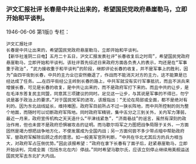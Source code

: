 ### 沪文汇报社评  长春是中共让出来的，希望国民党政府悬崖勒马，立即开始和平谈判。

1946-06-06
第1版()
专栏：

    沪文汇报社评
    长春是中共让出来的，希望国民党政府悬崖勒马，立即开始和平谈判。
    【新华社淮阴二日电】五月二十五日，沪文汇报发表社评“长春收复后之时局”，希望国民党政府悬崖勒马，立即开始和平谈判。该社评首先综述日来政府方面各负责人的表示，均还是在“军事重于政治”，“武力接收重于和平谈判”的阶段，继即评论长春的收复，并不是军事上的胜利，因为“由四平街到长春，中共的主力业已安然撤退了，作战而不能消灭对方的主力，这不能算是已经达成了任务。……在四平街经公主岭到长春的路上，中共军就没有实行军事抵抗，而且不派兵来增援长春，可见是长春的收复，是中共让出来的，而不是政府军打下来的。而且中共的让步，是在毛泽东答复民主同盟，同意其三项建议的同时。足见这一让步，与其说是军事的不得已，勿宁说是基于政治上的要求。”对于国民党军的进攻，该报指出：“无论在局部或全面，都不是绝对有利的。因为东北战线延长，维持难困，政府军目前所占不过一狭长阵地，而中共所控制的则为整个地面，而随时可以切断政府军阵地。同时政府军精锐，集中五分之三到关外，关内军力薄弱，最近一月来，政府宣传机构之天天造什么“平津线紧急”，“济南巷战”的谣言，虽然有深刻的政治作用，但也未尝不是政府恐惧被攻击的证明。而马歇尔将军之力图把战争局限于关外，一方面固然是竭力想把战争地方化，不使发展成为全国内战；另一方面何尝不多少带点暗中帮助政府军，替政府军解除后顾之虑的意思。如一般美军官所判断，“中共在华北尤其后方的兵力相当大，对政府军占压倒优势。”因此该报希望：“政府在拿下长春有了面子后，赶紧悬崖勒马，立即开始谈判，完成全面（包括东北在内）停战。”同时希望马歇尔氏，应该立刻停止继续用美舰运送国民党军去东北扩大内战。
